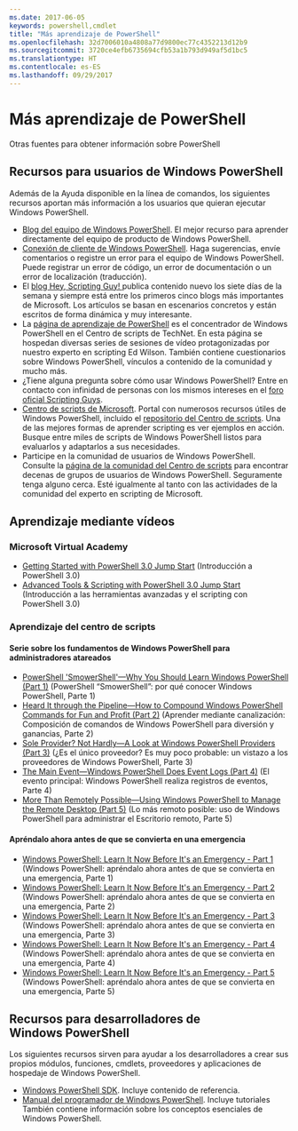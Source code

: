 ```yaml
---
ms.date: 2017-06-05
keywords: powershell,cmdlet
title: "Más aprendizaje de PowerShell"
ms.openlocfilehash: 32d7006010a4808a77d9800ec77c4352213d12b9
ms.sourcegitcommit: 3720ce4efb6735694cfb53a1b793d949af5d1bc5
ms.translationtype: HT
ms.contentlocale: es-ES
ms.lasthandoff: 09/29/2017
---
```

# <a name="more-powershell-learning"></a>Más aprendizaje de PowerShell

Otras fuentes para obtener información sobre PowerShell  

## <a name="resources-for-windows-powershell-users"></a>Recursos para usuarios de Windows PowerShell

Además de la Ayuda disponible en la línea de comandos, los siguientes recursos aportan más información a los usuarios que quieran ejecutar Windows PowerShell.

- [Blog del equipo de Windows PowerShell](http://blogs.msdn.com/b/powershell/). El mejor recurso para aprender directamente del equipo de producto de Windows PowerShell.
- [Conexión de cliente de Windows PowerShell](http://Connect.Microsoft.com/PowerShell). Haga sugerencias, envíe comentarios o registre un error para el equipo de Windows PowerShell. Puede registrar un error de código, un error de documentación o un error de localización (traducción).
- El [blog Hey, Scripting Guy! ](https://blogs.technet.microsoft.com/heyscriptingguy/) publica contenido nuevo los siete días de la semana y siempre está entre los primeros cinco blogs más importantes de Microsoft. Los artículos se basan en escenarios concretos y están escritos de forma dinámica y muy interesante.
- La [página de aprendizaje de PowerShell](https://blogs.technet.microsoft.com/heyscriptingguy/2015/01/04/weekend-scripter-the-best-ways-to-learn-powershell/) es el concentrador de Windows PowerShell en el Centro de scripts de TechNet. En esta página se hospedan diversas series de sesiones de vídeo protagonizadas por nuestro experto en scripting Ed Wilson. También contiene cuestionarios sobre Windows PowerShell, vínculos a contenido de la comunidad y mucho más.
- ¿Tiene alguna pregunta sobre cómo usar Windows PowerShell? Entre en contacto con infinidad de personas con los mismos intereses en el [foro oficial Scripting Guys](http://social.technet.microsoft.com/forums/itcg/threads/).
- [Centro de scripts de Microsoft](https://technet.microsoft.com/scriptcenter). Portal con numerosos recursos útiles de Windows PowerShell, incluido el [repositorio del Centro de scripts](http://gallery.technet.microsoft.com/scriptcenter/). Una de las mejores formas de aprender scripting es ver ejemplos en acción. Busque entre miles de scripts de Windows PowerShell listos para evaluarlos y adaptarlos a sus necesidades.
- Participe en la comunidad de usuarios de Windows PowerShell. Consulte la [página de la comunidad del Centro de scripts](https://technet.microsoft.com/scriptcenter/hh182567.aspx) para encontrar decenas de grupos de usuarios de Windows PowerShell. Seguramente tenga alguno cerca. Esté igualmente al tanto con las actividades de la comunidad del experto en scripting de Microsoft.

## <a name="video-training"></a>Aprendizaje mediante vídeos

### <a name="microsoft-virtual-academy"></a>Microsoft Virtual Academy
- [Getting Started with PowerShell 3.0 Jump Start](https://mva.microsoft.com/en-US/training-courses/getting-started-with-powershell-30-jump-start-8276) (Introducción a PowerShell 3.0)
- [Advanced Tools & Scripting with PowerShell 3.0 Jump Start](https://mva.microsoft.com/en-US/training-courses/advanced-tools-scripting-with-powershell-30-jump-start-8231) (Introducción a las herramientas avanzadas y el scripting con PowerShell 3.0)

### <a name="script-center-learn"></a>Aprendizaje del centro de scripts
#### <a name="windows-powershell-essentials-for-the-busy-admin-series"></a>Serie sobre los fundamentos de Windows PowerShell para administradores atareados
- [PowerShell 'SmowerShell'—Why You Should Learn Windows PowerShell &#40;Part 1&#41;](http://dlbmodigital.microsoft.com/webcasts/wmv/23976_Dnl_L.wmv) (PowerShell “SmowerShell”: por qué conocer Windows PowerShell, Parte 1)
- [Heard It through the Pipeline—How to Compound Windows PowerShell Commands for Fun and Profit &#40;Part 2&#41;](http://dlbmodigital.microsoft.com/webcasts/wmv/23977_Dnl_L.wmv) (Aprender mediante canalización: Composición de comandos de Windows PowerShell para diversión y ganancias, Parte 2)
- [Sole Provider? Not Hardly—A Look at Windows PowerShell Providers &#40;Part 3&#41;](http://dlbmodigital.microsoft.com/webcasts/wmv/23978_Dnl_L.wmv) (¿Es el único proveedor? Es muy poco probable: un vistazo a los proveedores de Windows PowerShell, Parte 3)
- [The Main Event—Windows PowerShell Does Event Logs &#40;Part 4&#41;](http://dlbmodigital.microsoft.com/webcasts/wmv/23979_Dnl_L.wmv) (El evento principal: Windows PowerShell realiza registros de eventos, Parte 4)
- [More Than Remotely Possible—Using Windows PowerShell to Manage the Remote Desktop &#40;Part 5&#41;](http://dlbmodigital.microsoft.com/webcasts/wmv/23980_Dnl_L.wmv) (Lo más remoto posible: uso de Windows PowerShell para administrar el Escritorio remoto, Parte 5)

#### <a name="learn-it-now-before-its-an-emergency"></a>Apréndalo ahora antes de que se convierta en una emergencia
- [Windows PowerShell: Learn It Now Before It's an Emergency - Part 1](http://dlbmodigital.microsoft.com/webcasts/wmv/1032481530_Dnl_L.wmv) (Windows PowerShell: apréndalo ahora antes de que se convierta en una emergencia, Parte 1)
- [Windows PowerShell: Learn It Now Before It's an Emergency - Part 2](http://dlbmodigital.microsoft.com/webcasts/wmv/1032481542_Dnl_L.wmv) (Windows PowerShell: apréndalo ahora antes de que se convierta en una emergencia, Parte 2)
- [Windows PowerShell: Learn It Now Before It's an Emergency - Part 3](http://dlbmodigital.microsoft.com/webcasts/wmv/1032481548_Dnl_L.wmv) (Windows PowerShell: apréndalo ahora antes de que se convierta en una emergencia, Parte 3)
- [Windows PowerShell: Learn It Now Before It's an Emergency - Part 4](http://dlbmodigital.microsoft.com/webcasts/wmv/1032481552_Dnl_L.wmv) (Windows PowerShell: apréndalo ahora antes de que se convierta en una emergencia, Parte 4)
- [Windows PowerShell: Learn It Now Before It's an Emergency - Part 5](http://dlbmodigital.microsoft.com/webcasts/wmv/1032481554_Dnl_L.wmv) (Windows PowerShell: apréndalo ahora antes de que se convierta en una emergencia, Parte 5)

## <a name="resources-for-windows-powershell-developers"></a>Recursos para desarrolladores de Windows PowerShell

Los siguientes recursos sirven para ayudar a los desarrolladores a crear sus propios módulos, funciones, cmdlets, proveedores y aplicaciones de hospedaje de Windows PowerShell.

- [Windows PowerShell SDK](http://go.microsoft.com/fwlink/p/?LinkID=89595). Incluye contenido de referencia.
- [Manual del programador de Windows PowerShell](http://go.microsoft.com/fwlink/p/?LinkID=89596). Incluye tutoriales También contiene información sobre los conceptos esenciales de Windows PowerShell.

